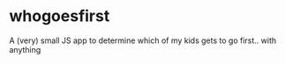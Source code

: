 # whogoesfirst
A (very) small JS app to determine which of my kids gets to go first.. with anything
